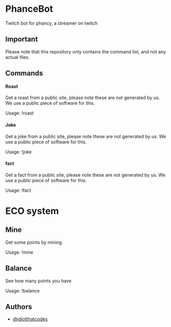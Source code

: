 
# PhanceBot

Twitch bot for phancy, a streamer on twitch


## Important

Please note that this repository only contains the command list, and not any actual files.

## Commands
#### Roast 

Get a roast from a public site, please note these are not generated by us. We use a public piece of software for this. 

Usage: !roast

#### Joke

Get a joke from a public site, please note these are not generated by us. We use a public piece of software for this. 

Usage: !joke

#### fact 

Get a fact from a public site, please note these are not generated by us. We use a public piece of software for this. 

Usage: !fact

# ECO system

## Mine

Get some points by mining

Usage: !mine

## Balance

See how many points you have

Usage: !balance

## Authors

- [@idiotthatcodes](https://www.github.com/idiotthatcodes)

